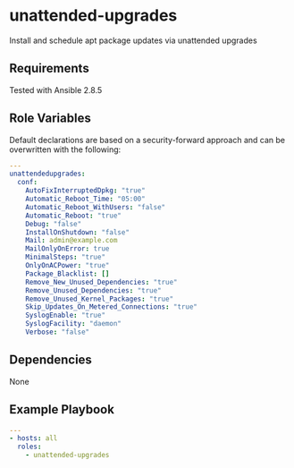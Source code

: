 unattended-upgrades
===================

Install and schedule apt package updates via unattended upgrades

Requirements
------------

Tested with Ansible 2.8.5

Role Variables
--------------

Default declarations are based on a security-forward approach and can be overwritten with the following:

```yaml
---
unattendedupgrades:
  conf:
    AutoFixInterruptedDpkg: "true"
    Automatic_Reboot_Time: "05:00"
    Automatic_Reboot_WithUsers: "false"
    Automatic_Reboot: "true"
    Debug: "false"
    InstallOnShutdown: "false"
    Mail: admin@example.com
    MailOnlyOnError: true
    MinimalSteps: "true"
    OnlyOnACPower: "true"
    Package_Blacklist: []
    Remove_New_Unused_Dependencies: "true"
    Remove_Unused_Dependencies: "true"
    Remove_Unused_Kernel_Packages: "true"
    Skip_Updates_On_Metered_Connections: "true"
    SyslogEnable: "true"
    SyslogFacility: "daemon"
    Verbose: "false"
```

Dependencies
------------

None

Example Playbook
----------------

```yaml
---
- hosts: all
  roles:
    - unattended-upgrades
```